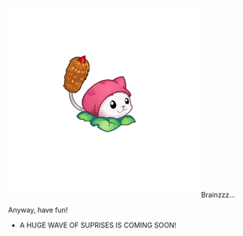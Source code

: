 ![:ItIsCattail](468101523_1097541092008275_2221627698317642975_n.gif)
Brainzzz...

Anyway, have fun!

+ A HUGE WAVE OF SUPRISES IS COMING SOON!
